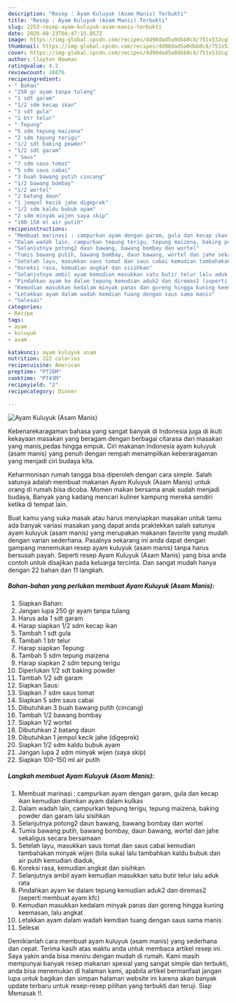 ```yaml
---
description: "Resep : Ayam Kuluyuk (Asam Manis) Terbukti"
title: "Resep : Ayam Kuluyuk (Asam Manis) Terbukti"
slug: 2253-resep-ayam-kuluyuk-asam-manis-terbukti
date: 2020-08-23T04:47:15.857Z
image: https://img-global.cpcdn.com/recipes/4d98dad5a0dbb0c8/751x532cq70/ayam-kuluyuk-asam-manis-foto-resep-utama.jpg
thumbnail: https://img-global.cpcdn.com/recipes/4d98dad5a0dbb0c8/751x532cq70/ayam-kuluyuk-asam-manis-foto-resep-utama.jpg
cover: https://img-global.cpcdn.com/recipes/4d98dad5a0dbb0c8/751x532cq70/ayam-kuluyuk-asam-manis-foto-resep-utama.jpg
author: Clayton Newman
ratingvalue: 4.2
reviewcount: 16876
recipeingredient:
- " Bahan"
- "250 gr ayam tanpa tulang"
- "1 sdt garam"
- "1/2 sdm kecap ikan"
- "1 sdt gula"
- "1 btr telur"
- " Tepung"
- "5 sdm tepung maizena"
- "2 sdm tepung terigu"
- "1/2 sdt baking powder"
- "1/2 sdt garam"
- " Saus"
- "7 sdm saus tomat"
- "5 sdm saus cabai"
- "3 buah bawang putih cincang"
- "1/2 bawang bombay"
- "1/2 wortel"
- "2 batang daun"
- "1 jempol kecik jahe digeprek"
- "1/2 sdm kaldu bubuk ayam"
- "2 sdm minyak wijen saya skip"
- "100-150 ml air putih"
recipeinstructions:
- "Membuat marinasi : campurkan ayam dengan garam, gula dan kecap ikan kemudian diamkan ayam dalam kulkas"
- "Dalam wadah lain, campurkan tepung terigu, tepung maizena, baking powder dan garam lalu sisihkan"
- "Selanjutnya potong2 daun bawang, bawang bombay dan wortel"
- "Tumis bawang putih, bawang bombay, daun bawang, wortel dan jahe sekaligus secara bersamaan"
- "Setelah layu, masukkan saus tomat dan saus cabai kemudian tambahakan minyak wijen (bila suka) lalu tambahkan kaldu bubuk dan air putih kemudian diaduk,"
- "Koreksi rasa, kemudian angkat dan sisihkan"
- "Selanjutnya ambil ayam kemudian masukkan satu butir telur lalu aduk rata"
- "Pindahkan ayam ke dalam tepung kemudian aduk2 dan diremas2 (seperti membuat ayam kfc)"
- "Kemudian masukkan kedalam minyak panas dan goreng hingga kuning keemasan, lalu angkat"
- "Letakkan ayam dalam wadah kemdian tuang dengan saus sama manis"
- "Selesai"
categories:
- Recipe
tags:
- ayam
- kuluyuk
- asam

katakunci: ayam kuluyuk asam 
nutrition: 222 calories
recipecuisine: American
preptime: "PT26M"
cooktime: "PT43M"
recipeyield: "2"
recipecategory: Dinner

---
```



![Ayam Kuluyuk (Asam Manis)](https://img-global.cpcdn.com/recipes/4d98dad5a0dbb0c8/751x532cq70/ayam-kuluyuk-asam-manis-foto-resep-utama.jpg)

Kebenarekaragaman bahasa yang sangat banyak di Indonesia juga di ikuti kekayaan masakan yang beragam dengan berbagai citarasa dari masakan yang manis,pedas hingga empuk. Ciri makanan Indonesia ayam kuluyuk (asam manis) yang penuh dengan rempah menampilkan keberaragaman yang menjadi ciri budaya kita.


Keharmonisan rumah tangga bisa diperoleh dengan cara simple. Salah satunya adalah membuat makanan Ayam Kuluyuk (Asam Manis) untuk orang di rumah bisa dicoba. Momen makan bersama anak sudah menjadi budaya, Banyak yang kadang mencari kuliner kampung mereka sendiri ketika di tempat lain.



Buat kamu yang suka masak atau harus menyiapkan masakan untuk tamu ada banyak variasi masakan yang dapat anda praktekkan salah satunya ayam kuluyuk (asam manis) yang merupakan makanan favorite yang mudah dengan varian sederhana. Pasalnya sekarang ini anda dapat dengan gampang menemukan resep ayam kuluyuk (asam manis) tanpa harus bersusah payah.
Seperti resep Ayam Kuluyuk (Asam Manis) yang bisa anda contoh untuk disajikan pada keluarga tercinta. Dan sangat mudah hanya dengan 22 bahan dan 11 langkah.


<!--inarticleads1-->

##### Bahan-bahan yang perlukan membuat Ayam Kuluyuk (Asam Manis):

1. Siapkan  Bahan:
1. Jangan lupa 250 gr ayam tanpa tulang
1. Harus ada 1 sdt garam
1. Harap siapkan 1/2 sdm kecap ikan
1. Tambah 1 sdt gula
1. Tambah 1 btr telur
1. Harap siapkan  Tepung:
1. Tambah 5 sdm tepung maizena
1. Harap siapkan 2 sdm tepung terigu
1. Diperlukan 1/2 sdt baking powder
1. Tambah 1/2 sdt garam
1. Siapkan  Saus:
1. Siapkan 7 sdm saus tomat
1. Siapkan 5 sdm saus cabai
1. Dibutuhkan 3 buah bawang putih (cincang)
1. Tambah 1/2 bawang bombay
1. Siapkan 1/2 wortel
1. Dibutuhkan 2 batang daun
1. Dibutuhkan 1 jempol kecik jahe (digeprek)
1. Siapkan 1/2 sdm kaldu bubuk ayam
1. Jangan lupa 2 sdm minyak wijen (saya skip)
1. Siapkan 100-150 ml air putih




<!--inarticleads2-->

##### Langkah membuat  Ayam Kuluyuk (Asam Manis):

1. Membuat marinasi : campurkan ayam dengan garam, gula dan kecap ikan kemudian diamkan ayam dalam kulkas
1. Dalam wadah lain, campurkan tepung terigu, tepung maizena, baking powder dan garam lalu sisihkan
1. Selanjutnya potong2 daun bawang, bawang bombay dan wortel
1. Tumis bawang putih, bawang bombay, daun bawang, wortel dan jahe sekaligus secara bersamaan
1. Setelah layu, masukkan saus tomat dan saus cabai kemudian tambahakan minyak wijen (bila suka) lalu tambahkan kaldu bubuk dan air putih kemudian diaduk,
1. Koreksi rasa, kemudian angkat dan sisihkan
1. Selanjutnya ambil ayam kemudian masukkan satu butir telur lalu aduk rata
1. Pindahkan ayam ke dalam tepung kemudian aduk2 dan diremas2 (seperti membuat ayam kfc)
1. Kemudian masukkan kedalam minyak panas dan goreng hingga kuning keemasan, lalu angkat
1. Letakkan ayam dalam wadah kemdian tuang dengan saus sama manis
1. Selesai




Demikianlah cara membuat ayam kuluyuk (asam manis) yang sederhana dan cepat. Terima kasih atas waktu anda untuk membaca artikel resep ini. Saya yakin anda bisa meniru dengan mudah di rumah. Kami masih mempunyai banyak resep makanan spesial yang sangat simple dan terbukti, anda bisa menemukan di halaman kami, apabila artikel bermanfaat jangan lupa untuk bagikan dan simpan halaman website ini karena akan banyak update terbaru untuk resep-resep pilihan yang terbukti dan teruji. Siap Memasak !!. 
